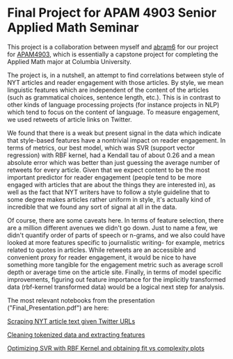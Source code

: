 # Final Project for APAM 4903 Senior Applied Math Seminar

This project is a collaboration between myself and [abram6](https://github.com/abram6) for our project for [APAM4903](http://www.columbia.edu/cu/bulletin/uwb/#/cu/bulletin/uwb/subj/APMA/E4903-20193-001/), which is essentially a capstone project for completing the Applied Math major at Columbia University.

The project is, in a nutshell, an attempt to find correlations between style of NYT articles and reader engagement with those articles. By style, we mean linguistic features which are independent of the content of the articles (such as grammatical choices, sentence length, etc.). This is in contrast to other kinds of language processing projects (for instance projects in NLP) which tend to focus on the content of language. To measure engagement, we used retweets of article links on Twitter. 

We found that there is a weak but present signal in the data which indicate that style-based features have a nontrivial impact on reader engagement. In terms of metrics, our best model, which was SVR (support vector regression) with RBF kernel, had a Kendall tau of about 0.26 and a mean absolute error which was better than just guessing the average number of retweets for every article. Given that we expect content to be the most important predictor for reader engagement (people tend to be more engaged with articles that are about the things they are interested in), as well as the fact that NYT writers have to follow a style guideline that to some degree makes articles rather uniform in style, it's actually kind of incredible that we found any sort of signal at all in the data. 

Of course, there are some caveats here. In terms of feature selection, there are a million different avenues we didn't go down. Just to name a few, we didn't quantify order of parts of speech or n-grams, and we also could have looked at more features specific to journalistic writing- for example, metrics related to quotes in articles. While retweets are an accessible and convenient proxy for reader engagement, it would be nice to have something more tangible for the engagement metric such as average scroll depth or average time on the article site. Finally, in terms of model specific improvements, figuring out feature importance for the implicitly transformed data (rbf-kernel transformed data) would be a logical next step for analysis. 

The most relevant notebooks from the presentation ("Final_Presentation.pdf") are here: 

[Scraping NYT article text given Twitter URLs](https://github.com/ruthlee/NYT_Analysis/blob/master/notebooks/article_scraping.ipynb)

[Cleaning tokenized data and extracting features](https://github.com/ruthlee/NYT_Analysis/blob/master/notebooks/methods_features.ipynb)

[Optimizing SVR with RBF Kernel and obtaining fit vs complexity plots](https://github.com/ruthlee/NYT_Analysis/blob/master/notebooks/rbf_kernel.ipynb)
